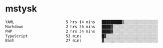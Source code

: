 # mstysk

<!--START_SECTION:waka-->

```txt
YAML                       5 hrs 14 mins   █████████▒░░░░░░░░░░░░░░░   37.44 %
Markdown                   2 hrs 36 mins   ████▓░░░░░░░░░░░░░░░░░░░░   18.58 %
PHP                        2 hrs 34 mins   ████▓░░░░░░░░░░░░░░░░░░░░   18.34 %
TypeScript                 53 mins         █▓░░░░░░░░░░░░░░░░░░░░░░░   06.37 %
Bash                       27 mins         ▓░░░░░░░░░░░░░░░░░░░░░░░░   03.28 %
```

<!--END_SECTION:waka-->
